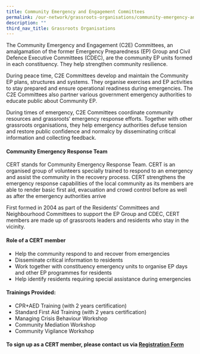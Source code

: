 ```yaml
---
title: Community Emergency and Engagement Committees
permalink: /our-network/grassroots-organisations/community-emergency-and-engagement-committees/
description: ""
third_nav_title: Grassroots Organisations
---
```

The Community Emergency and Engagement (C2E) Committees, an amalgamation of the former Emergency Preparedness (EP) Group and Civil Defence Executive Committees (CDEC), are the community EP units formed in each constituency. They help strengthen community resilience.

During peace time, C2E Committees develop and maintain the Community EP plans, structures and systems. They organise exercises and EP activities to stay prepared and ensure operational readiness during emergencies. The C2E Committees also partner various government emergency authorities to educate public about Community EP.

During times of emergency, C2E Committees coordinate community resources and grassroots’ emergency response efforts. Together with other grassroots organisations, they help emergency authorities defuse tension and restore public confidence and normalcy by disseminating critical information and collecting feedback.

#### Community Emergency Response Team


CERT stands for Community Emergency Response Team. CERT is an organised group of volunteers specially trained to respond to an emergency and assist the community in the recovery process. CERT strengthens the emergency response capabilities of the local community as its members are able to render basic first aid, evacuation and crowd control before as well as after the emergency authorities arrive

First formed in 2004 as part of the Residents’ Committees and Neighbourhood Committees to support the EP Group and CDEC, CERT members are made up of grassroots leaders and residents who stay in the vicinity.

#### Role of a CERT member

* Help the community respond to and recover from emergencies
* Disseminate critical information to residents
* Work together with constituency emergency units to organise EP days and other EP programmes for residents
* Help identify residents requiring special assistance during emergencies

#### Trainings Provided:

* CPR+AED Training (with 2 years certification)
* Standard First Aid Training (with 2 years certification)
* Managing Crisis Behaviour Workshop
* Community Mediation Workshop
* Community Vigilance Workshop

#### To sign up as a CERT member, please contact us via [Registration Form](http://go.gov.sg/dzdaq0)



